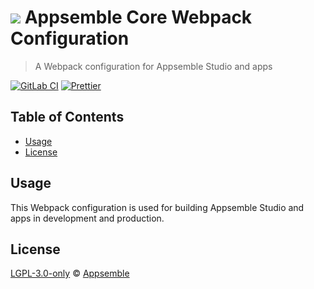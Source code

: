 # ![](https://gitlab.com/appsemble/appsemble/-/raw/0.33.1/config/assets/logo.svg) Appsemble Core Webpack Configuration

> A Webpack configuration for Appsemble Studio and apps

[![GitLab CI](https://gitlab.com/appsemble/appsemble/badges/0.33.1/pipeline.svg)](https://gitlab.com/appsemble/appsemble/-/releases/0.33.1)
[![Prettier](https://img.shields.io/badge/code_style-prettier-ff69b4.svg)](https://prettier.io)

## Table of Contents

- [Usage](#usage)
- [License](#license)

## Usage

This Webpack configuration is used for building Appsemble Studio and apps in development and
production.

## License

[LGPL-3.0-only](https://gitlab.com/appsemble/appsemble/-/blob/0.33.1/LICENSE.md) ©
[Appsemble](https://appsemble.com)
